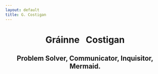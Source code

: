 ```yaml
---
layout: default
title: G. Costigan
---
```



# <center> Gráinne  &nbsp;   Costigan </center>

## <center> Problem Solver, Communicator, Inquisitor, Mermaid. </center>

